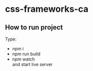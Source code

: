 # css-frameworks-ca
## How to run project
Type: 
* npm i
* npm run build
* npm watch <br>
and start live server
